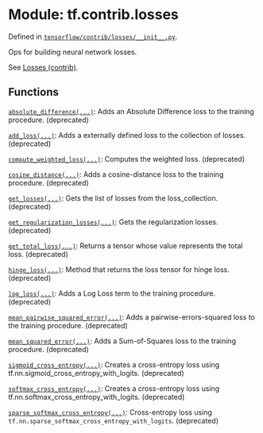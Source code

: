 <div itemscope itemtype="http://developers.google.com/ReferenceObject">
<meta itemprop="name" content="tf.contrib.losses" />
</div>

# Module: tf.contrib.losses



Defined in [`tensorflow/contrib/losses/__init__.py`](https://www.tensorflow.org/code/tensorflow/contrib/losses/__init__.py).

Ops for building neural network losses.

See [Losses (contrib)](../../../../api_guides/python/contrib.losses.md).

## Functions

[`absolute_difference(...)`](../../tf/contrib/losses/absolute_difference.md): Adds an Absolute Difference loss to the training procedure. (deprecated)

[`add_loss(...)`](../../tf/contrib/losses/add_loss.md): Adds a externally defined loss to the collection of losses. (deprecated)

[`compute_weighted_loss(...)`](../../tf/contrib/losses/compute_weighted_loss.md): Computes the weighted loss. (deprecated)

[`cosine_distance(...)`](../../tf/contrib/losses/cosine_distance.md): Adds a cosine-distance loss to the training procedure. (deprecated)

[`get_losses(...)`](../../tf/contrib/losses/get_losses.md): Gets the list of losses from the loss_collection. (deprecated)

[`get_regularization_losses(...)`](../../tf/contrib/losses/get_regularization_losses.md): Gets the regularization losses. (deprecated)

[`get_total_loss(...)`](../../tf/contrib/losses/get_total_loss.md): Returns a tensor whose value represents the total loss. (deprecated)

[`hinge_loss(...)`](../../tf/contrib/losses/hinge_loss.md): Method that returns the loss tensor for hinge loss. (deprecated)

[`log_loss(...)`](../../tf/contrib/losses/log_loss.md): Adds a Log Loss term to the training procedure. (deprecated)

[`mean_pairwise_squared_error(...)`](../../tf/contrib/losses/mean_pairwise_squared_error.md): Adds a pairwise-errors-squared loss to the training procedure. (deprecated)

[`mean_squared_error(...)`](../../tf/contrib/losses/mean_squared_error.md): Adds a Sum-of-Squares loss to the training procedure. (deprecated)

[`sigmoid_cross_entropy(...)`](../../tf/contrib/losses/sigmoid_cross_entropy.md): Creates a cross-entropy loss using tf.nn.sigmoid_cross_entropy_with_logits. (deprecated)

[`softmax_cross_entropy(...)`](../../tf/contrib/losses/softmax_cross_entropy.md): Creates a cross-entropy loss using tf.nn.softmax_cross_entropy_with_logits. (deprecated)

[`sparse_softmax_cross_entropy(...)`](../../tf/contrib/losses/sparse_softmax_cross_entropy.md): Cross-entropy loss using `tf.nn.sparse_softmax_cross_entropy_with_logits`. (deprecated)

